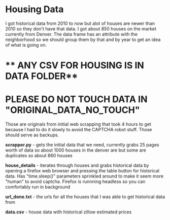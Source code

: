 # Housing Data 

 I got historical data from 2010 to now but alot of houses 
are newer than 2010 so they don't have that data. I got about 850 houses on the market 
currently from Denver. The data frame has an attribute with the neighborhood so we should
group them by that and by year to get an idea of what is going on.

# ** ANY CSV FOR HOUSING IS IN DATA FOLDER**


# PLEASE DO NOT TOUCH DATA IN "ORIGINAL_DATA_NO_TOUCH"
Those are originals from initial web scrapping that took 4 hours to get because I 
had to do it slowly to avoid the CAPTCHA robot stuff. Those should serve as backups.

**scrapper.py** -  gets the initial data that we need, currently grabs 25 pages worth of data
so about 1000 houses in the denver are but some are duplicates so about 860 houses

**house_details** - iterates through houses and grabs historical data by opening a firefox web browser and 
pressing the table button for historical data. Has "time.sleep()" parameters sprinkled around 
to make it seem more "human" to avoid captcha. Firefox is runnning headless so you can comfortably
run in background 

**url_done.txt** - the urls for all the houses that I was able to get historical data from

**data.csv** - house data with historical zillow estimated prices 


